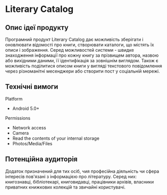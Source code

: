 # Literary Catalog

## Опис ідеї продукту

Програмний продукт Literary Catalog дає можливість зберігати і оновлювати відомості про книги, створювати каталоги, що містять їх описи і зображення. Серед можливостей системи - швидке знаходження інформації про кожну книгу за прізвищем автора, назвою або вихідними даними, її ідентифікація за зовнішнім виглядом. Також є можливість поділитися описом книги у вигляді текстового повідомлення через різноманітні месенджери або створити пост у соціальній мережі.

## Технічні вимоги

Platform

+ Android 5.0+

Permissions

+ Network access
+ Camera
+ Read the contents of your internal storage
+ Photos/Media/Files


## Потенційна аудиторія

Додаток призначений для тих осіб, чия професійна діяльність чи сфера інтересів пов'язані з інформацією про літературу. Серед них: книгознавці, бібліотекарі, книговидавці, працівники архівів, власники приватних книжкових колекцій та звичайні користувачі.

